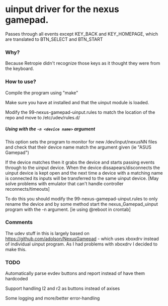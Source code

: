 # uinput driver for the nexus gamepad.

Passes through all events except KEY_BACK and KEY_HOMEPAGE, which are translated to
BTN_SELECT and BTN_START

### Why?
Because Retropie didn't recognize those keys as it thought they were from the keyboard.

### How to use?
Compile the program using "make"

Make sure you have at installed and that the uinput module is loaded.

Modify the 99-nexus-gamepad-uinput.rules to match the location of the repo and move to /etc/udev/rules.d/

##### Using with the ```-n <device name>``` argument
This option sets the program to monitor for new /dev/input/nexusNN files
and check that their device name match the argument given (ie "ASUS Gamepad")

If the device matches then it grabs the device and starts passing events through
to the uinput device. When the device dissapears/disconnects the uinput device
is kept open and the next time a device with a matching name is connected
its inputs will be transferred to the same uinput device.
[May solve problems with emulator that can't handle controller reconnects/timeouts]

To do this you should modify the 99-nexus-gamepad-uinput.rules to only rename the device
and by some method start the nexus_Gamepad_uinput program with the -n argument. 
[ie using @reboot in crontab]

### Comments
The udev stuff in this is largely based on https://github.com/adolson/NexusGamepad - which uses xboxdrv instead of individual uinput program. As I had problems with xboxdrv I decided to make this.

### TODO
Automatically parse evdev buttons and report instead of have them hardcoded

Support handling l2 and r2 as buttons instead of axises

Some logging and more/better error-handling

